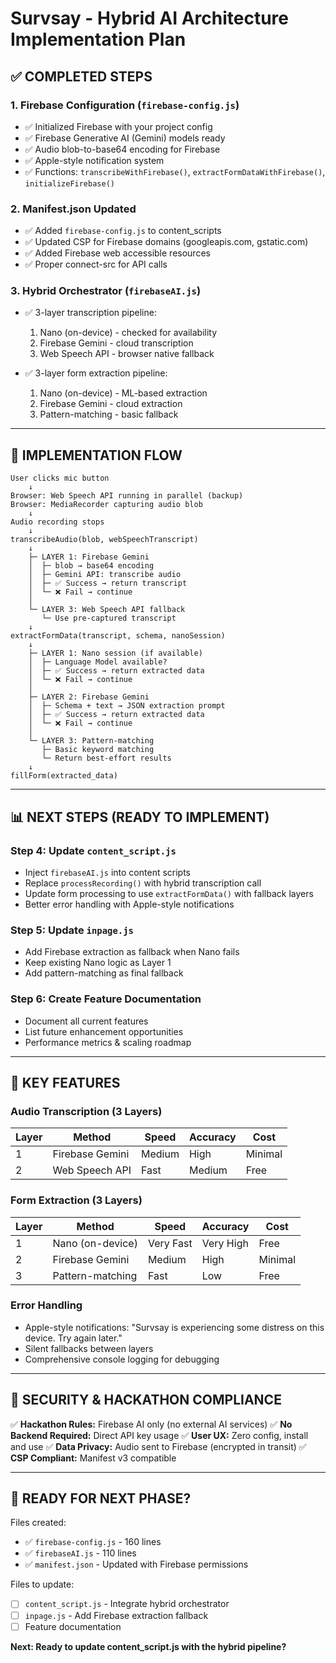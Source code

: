 # Survsay - Hybrid AI Architecture Implementation Plan

## ✅ COMPLETED STEPS

### 1. Firebase Configuration (`firebase-config.js`)
- ✅ Initialized Firebase with your project config
- ✅ Firebase Generative AI (Gemini) models ready
- ✅ Audio blob-to-base64 encoding for Firebase
- ✅ Apple-style notification system
- ✅ Functions: `transcribeWithFirebase()`, `extractFormDataWithFirebase()`, `initializeFirebase()`

### 2. Manifest.json Updated
- ✅ Added `firebase-config.js` to content_scripts
- ✅ Updated CSP for Firebase domains (googleapis.com, gstatic.com)
- ✅ Added Firebase web accessible resources
- ✅ Proper connect-src for API calls

### 3. Hybrid Orchestrator (`firebaseAI.js`)
- ✅ 3-layer transcription pipeline:
  1. Nano (on-device) - checked for availability
  2. Firebase Gemini - cloud transcription
  3. Web Speech API - browser native fallback

- ✅ 3-layer form extraction pipeline:
  1. Nano (on-device) - ML-based extraction
  2. Firebase Gemini - cloud extraction
  3. Pattern-matching - basic fallback

---

## 🔄 IMPLEMENTATION FLOW

```
User clicks mic button
    ↓
Browser: Web Speech API running in parallel (backup)
Browser: MediaRecorder capturing audio blob
    ↓
Audio recording stops
    ↓
transcribeAudio(blob, webSpeechTranscript)
    ↓
    ├─ LAYER 1: Firebase Gemini
    │  ├─ blob → base64 encoding
    │  ├─ Gemini API: transcribe audio
    │  ├─ ✅ Success → return transcript
    │  └─ ❌ Fail → continue
    │
    └─ LAYER 3: Web Speech API fallback
       └─ Use pre-captured transcript
    ↓
extractFormData(transcript, schema, nanoSession)
    ↓
    ├─ LAYER 1: Nano session (if available)
    │  ├─ Language Model available?
    │  ├─ ✅ Success → return extracted data
    │  └─ ❌ Fail → continue
    │
    ├─ LAYER 2: Firebase Gemini
    │  ├─ Schema + text → JSON extraction prompt
    │  ├─ ✅ Success → return extracted data
    │  └─ ❌ Fail → continue
    │
    └─ LAYER 3: Pattern-matching
       ├─ Basic keyword matching
       └─ Return best-effort results
    ↓
fillForm(extracted_data)
```

---

## 📊 NEXT STEPS (READY TO IMPLEMENT)

### Step 4: Update `content_script.js`
- Inject `firebaseAI.js` into content scripts
- Replace `processRecording()` with hybrid transcription call
- Update form processing to use `extractFormData()` with fallback layers
- Better error handling with Apple-style notifications

### Step 5: Update `inpage.js`
- Add Firebase extraction as fallback when Nano fails
- Keep existing Nano logic as Layer 1
- Add pattern-matching as final fallback

### Step 6: Create Feature Documentation
- Document all current features
- List future enhancement opportunities
- Performance metrics & scaling roadmap

---

## 🎯 KEY FEATURES

### Audio Transcription (3 Layers)
| Layer | Method | Speed | Accuracy | Cost |
|-------|--------|-------|----------|------|
| 1 | Firebase Gemini | Medium | High | Minimal |
| 2 | Web Speech API | Fast | Medium | Free |

### Form Extraction (3 Layers)
| Layer | Method | Speed | Accuracy | Cost |
|-------|--------|-------|----------|------|
| 1 | Nano (on-device) | Very Fast | Very High | Free |
| 2 | Firebase Gemini | Medium | High | Minimal |
| 3 | Pattern-matching | Fast | Low | Free |

### Error Handling
- Apple-style notifications: "Survsay is experiencing some distress on this device. Try again later."
- Silent fallbacks between layers
- Comprehensive console logging for debugging

---

## 🔐 SECURITY & HACKATHON COMPLIANCE

✅ **Hackathon Rules:** Firebase AI only (no external AI services)
✅ **No Backend Required:** Direct API key usage
✅ **User UX:** Zero config, install and use
✅ **Data Privacy:** Audio sent to Firebase (encrypted in transit)
✅ **CSP Compliant:** Manifest v3 compatible

---

## 🚀 READY FOR NEXT PHASE?

Files created:
- ✅ `firebase-config.js` - 160 lines
- ✅ `firebaseAI.js` - 110 lines  
- ✅ `manifest.json` - Updated with Firebase permissions

Files to update:
- [ ] `content_script.js` - Integrate hybrid orchestrator
- [ ] `inpage.js` - Add Firebase extraction fallback
- [ ] Feature documentation

**Next: Ready to update content_script.js with the hybrid pipeline?**

